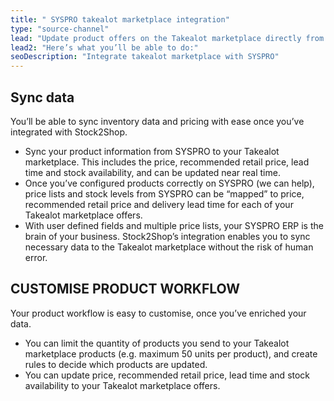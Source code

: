 ```yaml
---
title: " SYSPRO takealot marketplace integration"
type: "source-channel"
lead: "Update product offers on the Takealot marketplace directly from SYSPRO. Stock2Shop’s simple integration will streamline your operation by reducing duplicate data capture, and ensuring your product information on Takealot is up to date."
lead2: "Here’s what you’ll be able to do:"
seoDescription: "Integrate takealot marketplace with SYSPRO"
---
```


Sync data
---------

You’ll be able to sync inventory data and pricing with ease once you’ve integrated with Stock2Shop.

*   Sync your product information from SYSPRO to your Takealot marketplace. This includes the price, recommended retail price, lead time and stock availability, and can be updated near real time.
*   Once you’ve configured products correctly on SYSPRO (we can help), price lists and stock levels from SYSPRO can be “mapped” to price, recommended retail price and delivery lead time for each of your Takealot marketplace offers.
*   With user defined fields and multiple price lists, your SYSPRO ERP is the brain of your business. Stock2Shop’s integration enables you to sync necessary data to the Takealot marketplace without the risk of human error.

CUSTOMISE PRODUCT WORKFLOW
--------------------------

Your product workflow is easy to customise, once you’ve enriched your data.

*   You can limit the quantity of products you send to your Takealot marketplace products (e.g. maximum 50 units per product), and create rules to decide which products are updated.
*   You can update price, recommended retail price, lead time and stock availability to your Takealot marketplace offers.
